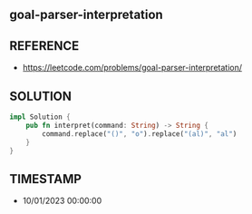## goal-parser-interpretation

## REFERENCE

- https://leetcode.com/problems/goal-parser-interpretation/

## SOLUTION

``` Rust
impl Solution {
    pub fn interpret(command: String) -> String {
        command.replace("()", "o").replace("(al)", "al")
    }
}
```

## TIMESTAMP

- 10/01/2023 00:00:00

